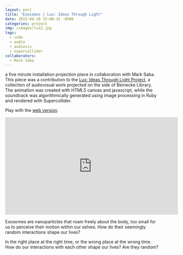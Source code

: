 ```yaml
---
layout: post
title: "Exosomes | Lux: Ideas Through Light"
date: 2015-04-10 15:00:32 -0500
categories: project
img: /images/lux2.jpg
tags:
  - code
  - audio
  - audiovis
  - supercollider
collaborators:
  - Mark Saba
---
```


a five minute installation projection piece in collaboration with Mark Saba. This piece was a contribution to the [Lux: Ideas Through Light Project](http://lux.yale.edu/), a collection of audiovisual work projected on the side of Beinecke Library. The animation was created with HTML5 canvas and javascript, while the soundtrack was algorithmically generated using image processing in Ruby and rendered with Supercollider.

Play with the [web version](/lux/index.html).

  <iframe width="560" height="315" src="https://www.youtube.com/embed/q9H5QtGmo3k" frameborder="0" allowfullscreen></iframe>
  <br />

Exosomes are nanoparticles that roam freely about the body, too small for us to perceive their motion within our selves. How do their seemingly random interactions shape our lives?

In the right place at the right time, or the wrong place at the wrong time. How do our interactions with each other shape our lives? Are they random?
